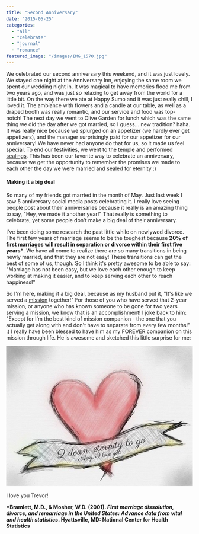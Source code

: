 ```yaml
---
title: "Second Anniversary"
date: "2015-05-25"
categories: 
  - "all"
  - "celebrate"
  - "journal"
  - "romance"
featured_image: "/images/IMG_1570.jpg"
---
```


We celebrated our second anniversary this weekend, and it was just lovely. We stayed one night at the Anniversary Inn, enjoying the same room we spent our wedding night in. It was magical to have memories flood me from two years ago, and was just so relaxing to get away from the world for a little bit. On the way there we ate at Happy Sumo and it was just really chill, I loved it. The ambiance with flowers and a candle at our table, as well as a draped booth was really romantic, and our service and food was top-notch! The next day we went to Olive Garden for lunch which was the same thing we did the day after we got married, so I guess... new tradition? haha. It was really nice because we splurged on an appetizer (we hardly ever get appetizers), and the manager surprisingly paid for our appetizer for our anniversary! We have never had anyone do that for us, so it made us feel special. To end our festivities, we went to the temple and performed [sealings](http://www.mormon.org/faq/topic/temples/question/together-forever). This has been our favorite way to celebrate an anniversary, because we get the opportunity to remember the promises we made to each other the day we were married and sealed for eternity :)

#### Making it a big deal

So many of my friends got married in the month of May. Just last week I saw 5 anniversary social media posts celebrating it. I really love seeing people post about their anniversaries because it really is an amazing thing to say, "Hey, we made it another year!" That really is something to celebrate, yet some people don't make a big deal of their anniversary.

I've been doing some research the past little while on newlywed divorce. The first few years of marriage seems to be the toughest because **20% of first marriages will result in separation or divorce within their first five years\***. We have all come to realize there are so many transitions in being newly married, and that they are not easy! These transitions can get the best of some of us, though. So I think it's pretty awesome to be able to say: "Marriage has not been easy, but we love each other enough to keep working at making it easier, and to keep serving each other to reach happiness!"

So I'm here, making it a big deal, because as my husband put it, "It's like we served a [mission](http://www.mormon.org/faq/topic/missionaries) together!" For those of you who have served that 2-year mission, or anyone who has known someone to be gone for two years serving a mission, we know that is an accomplishment! I joke back to him: "Except for I'm the best kind of mission companion - the one that you actually get along with and don't have to separate from every few months!" :) I really have been blessed to have him as my FOREVER companion on this mission through life. He is awesome and sketched this little surprise for me:

[![celebrating second wedding anniversary, anniversary sketch, ](/images/IMG_1531.jpg)](http://freshlymarried.com/wp-content/uploads/2015/05/IMG_1531.jpg)

I love you Trevor!

**\*Bramlett, M.D., & Mosher, W.D. (2001). _First marriage dissolution, divorce, and remarriage in the United States: Advance data from vital and health statistics_. Hyattsville, MD: National Center for Health Statistics**
